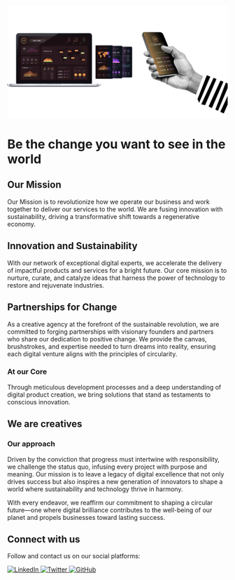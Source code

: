 ![Banner Image](https://raw.githubusercontent.com/bendcircular/.github/main/profile/bc_profile_web.webp)

# Be the change you want to see in the world

## Our Mission
Our Mission is to revolutionize how we operate our business and work together to deliver our services to the world. We are fusing innovation with sustainability, driving a transformative shift towards a regenerative economy. 

## Innovation and Sustainability
With our network of exceptional digital experts, we accelerate the delivery of impactful products and services for a bright future. Our core mission is to nurture, curate, and catalyze ideas that harness the power of technology to restore and rejuvenate industries.

## Partnerships for Change
As a creative agency at the forefront of the sustainable revolution, we are committed to forging partnerships with visionary founders and partners who share our dedication to positive change. We provide the canvas, brushstrokes, and expertise needed to turn dreams into reality, ensuring each digital venture aligns with the principles of circularity.

### At our Core
 Through meticulous development processes and a deep understanding of digital product creation, we bring solutions that stand as testaments to conscious innovation.

## We are creatives

### Our approach 

Driven by the conviction that progress must intertwine with responsibility, we challenge the status quo, infusing every project with purpose and meaning. Our mission is to leave a legacy of digital excellence that not only drives success but also inspires a new generation of innovators to shape a world where sustainability and technology thrive in harmony.

With every endeavor, we reaffirm our commitment to shaping a circular future—one where digital brilliance contributes to the well-being of our planet and propels businesses toward lasting success.

## Connect with us

Follow and contact us on our social platforms:

<a href="https://www.linkedin.com/company/bendcircular/" target="_blank">
  <img src="https://img.shields.io/badge/LinkedIn--_.svg?logo=linkedin&style=social" alt="LinkedIn">
</a>
<a href="https://twitter.com/bendcircular" target="_blank">
  <img src="https://img.shields.io/badge/Twitter--_.svg?logo=twitter&style=social" alt="Twitter">
</a>
<a href="https://github.com/bendcircular/" target="_blank">
  <img src="https://img.shields.io/badge/GitHub--_.svg?logo=github&style=social" alt="GitHub">
</a>